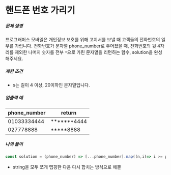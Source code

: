 # 핸드폰 번호 가리기



##### 문제 설명

프로그래머스 모바일은 개인정보 보호를 위해 고지서를 보낼 때 고객들의 전화번호의 일부를 가립니다.
전화번호가 문자열 phone_number로 주어졌을 때, 전화번호의 뒷 4자리를 제외한 나머지 숫자를 전부 `*`으로 가린 문자열을 리턴하는 함수, solution을 완성해주세요.



##### 제한 조건

- s는 길이 4 이상, 20이하인 문자열입니다.



##### 입출력 예

| phone_number | return      |
| ------------ | ----------- |
| 01033334444  | *******4444 |
| 027778888    | *****8888   |



##### 나의 풀이

```javascript
const solution = (phone_number) => [...phone_number].map((n,i)=> i >= phone_number.length - 4 ? n : "*").join("");
```

- string을 모두 쪼개 맵핑한 다음 다시 합치는 방식으로 해결
